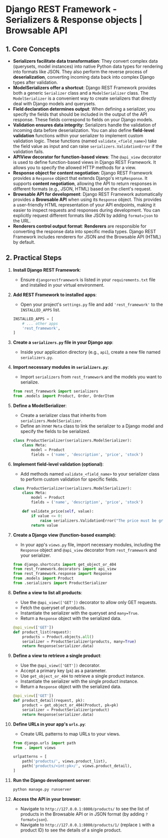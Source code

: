 # Django REST Framework - Serializers & Response objects | Browsable API

## 1. Core Concepts

- **Serializers facilitate data transformation**: They convert complex data (querysets, model instances) into native Python data types for rendering into formats like JSON. They also perform the reverse process of **deserialization**, converting incoming data back into complex Django types after validation.
- **ModelSerializers offer a shortcut**: Django REST Framework provides both a generic `Serializer` class and a `ModelSerializer` class. The `ModelSerializer` is a convenient way to create serializers that directly deal with Django models and querysets.
- **Field declaration determines output**: When defining a serializer, you specify the fields that should be included in the output of the API response. These fields correspond to fields on your Django models.
- **Validation ensures data integrity**: Serializers handle the validation of incoming data before deserialization. You can also define **field-level validation** functions within your serializer to implement custom validation logic. These functions (named `validate_<field_name>`) take the field value as input and can raise `serializers.ValidationError` if the validation fails.
- **APIView decorator for function-based views**: The `@api_view` decorator is used to define function-based views in Django REST Framework. It allows you to specify the allowed HTTP methods for a view.
- **Response object for content negotiation**: Django REST Framework provides a `Response` object that extends Django's `HttpResponse`. It supports **content negotiation**, allowing the API to return responses in different formats (e.g., JSON, HTML) based on the client's request.
- **Browsable API for development**: Django REST Framework automatically provides a **Browsable API** when using its `Response` object. This provides a user-friendly HTML representation of your API endpoints, making it easier to inspect requests and responses during development. You can explicitly request different formats like JSON by adding `format=json` to the URL.
- **Renderers control output format**: **Renderers** are responsible for converting the response data into specific media types. Django REST Framework includes renderers for JSON and the Browsable API (HTML) by default.

## 2. Practical Steps

1. **Install Django REST Framework**:

   - Ensure `djangorestframework` is listed in your `requirements.txt` file and installed in your virtual environment.

2. **Add REST Framework to installed apps**:

   - Open your project's `settings.py` file and add `'rest_framework'` to the `INSTALLED_APPS` list.

   ```python
   INSTALLED_APPS = [
       # ... other apps
       'rest_framework',
   ]
   ```

3. **Create a `serializers.py` file in your Django app**:

   - Inside your application directory (e.g., `api`), create a new file named `serializers.py`.

4. **Import necessary modules in `serializers.py`**:

   - Import `serializers` from `rest_framework` and the models you want to serialize.

   ```python
   from rest_framework import serializers
   from .models import Product, Order, OrderItem
   ```

5. **Define a ModelSerializer**:

   - Create a serializer class that inherits from `serializers.ModelSerializer`.
   - Define an inner `Meta` class to link the serializer to a Django model and specify the fields to be serialized.

   ```python
   class ProductSerializer(serializers.ModelSerializer):
       class Meta:
           model = Product
           fields = ('name', 'description', 'price', 'stock')
   ```

6. **Implement field-level validation (optional)**:

   - Add methods named `validate_<field_name>` to your serializer class to perform custom validation for specific fields.

   ```python
   class ProductSerializer(serializers.ModelSerializer):
       class Meta:
           model = Product
           fields = ('name', 'description', 'price', 'stock')

       def validate_price(self, value):
           if value <= 0:
               raise serializers.ValidationError("The price must be greater than zero.")
           return value
   ```

7. **Create a Django view (function-based example)**:

   - In your app's `views.py` file, import necessary modules, including the `Response` object and `@api_view` decorator from `rest_framework` and your serializer.

   ```python
   from django.shortcuts import get_object_or_404
   from rest_framework.decorators import api_view
   from rest_framework.response import Response
   from .models import Product
   from .serializers import ProductSerializer
   ```

8. **Define a view to list all products**:

   - Use the `@api_view(['GET'])` decorator to allow only GET requests.
   - Fetch the queryset of products.
   - Instantiate the serializer with the queryset and `many=True`.
   - Return a `Response` object with the serialized data.

   ```python
   @api_view(['GET'])
   def product_list(request):
       products = Product.objects.all()
       serializer = ProductSerializer(products, many=True)
       return Response(serializer.data)
   ```

9. **Define a view to retrieve a single product**:

   - Use the `@api_view(['GET'])` decorator.
   - Accept a primary key (`pk`) as a parameter.
   - Use `get_object_or_404` to retrieve a single product instance.
   - Instantiate the serializer with the single product instance.
   - Return a `Response` object with the serialized data.

   ```python
   @api_view(['GET'])
   def product_detail(request, pk):
       product = get_object_or_404(Product, pk=pk)
       serializer = ProductSerializer(product)
       return Response(serializer.data)
   ```

10. **Define URLs in your app's `urls.py`**:

    - Create URL patterns to map URLs to your views.

    ```python
    from django.urls import path
    from . import views

    urlpatterns = [
        path('products/', views.product_list),
        path('products/<int:pk>/', views.product_detail),
    ]
    ```

11. **Run the Django development server**:

    ```bash
    python manage.py runserver
    ```

12. **Access the API in your browser**:
    - Navigate to `http://127.0.0.1:8000/products/` to see the list of products in the Browsable API or in JSON format (by adding `?format=json`).
    - Navigate to `http://127.0.0.1:8000/products/1/` (replace `1` with a product ID) to see the details of a single product.
